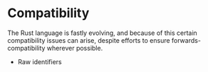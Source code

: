# Compatibility

The Rust language is fastly evolving, and because of this certain
compatibility issues can arise, despite efforts to ensure
forwards-compatibility wherever possible.

-   Raw identifiers


